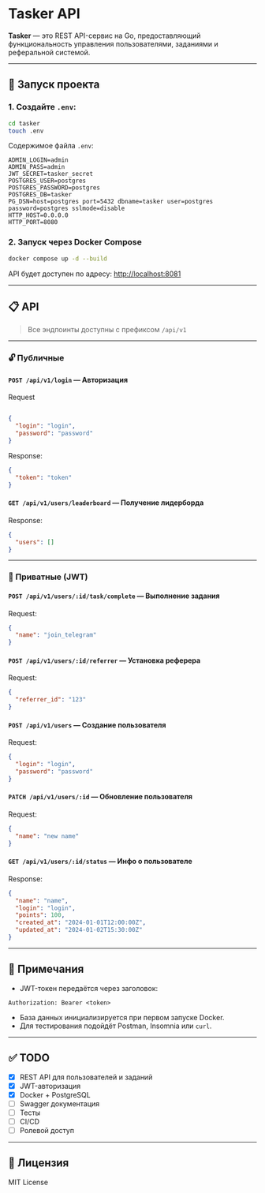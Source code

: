 # Tasker API

**Tasker** — это REST API-сервис на Go, предоставляющий функциональность управления пользователями, заданиями и реферальной системой.

---

## 🚀 Запуск проекта

### 1. Создайте `.env`:

```bash
cd tasker
touch .env
```

Содержимое файла `.env`:

```env
ADMIN_LOGIN=admin
ADMIN_PASS=admin
JWT_SECRET=tasker_secret
POSTGRES_USER=postgres
POSTGRES_PASSWORD=postgres
POSTGRES_DB=tasker
PG_DSN=host=postgres port=5432 dbname=tasker user=postgres password=postgres sslmode=disable
HTTP_HOST=0.0.0.0
HTTP_PORT=8080
```

### 2. Запуск через Docker Compose

```bash
docker compose up -d --build
```

API будет доступен по адресу: [http://localhost:8081](http://localhost:8081)

---

## 📋 API

> Все эндпоинты доступны с префиксом `/api/v1`

---

### 🔓 Публичные

#### `POST /api/v1/login` — Авторизация

Request
```json

{
  "login": "login",
  "password": "password"
}
```

Response:
```json
{
  "token": "token"
}
```

#### `GET /api/v1/users/leaderboard` — Получение лидерборда

Response:
```json
{
  "users": []
}
```

---

### 🔐 Приватные (JWT)

#### `POST /api/v1/users/:id/task/complete` — Выполнение задания

Request:
```json
{
  "name": "join_telegram"
}
```

#### `POST /api/v1/users/:id/referrer` — Установка реферера

Request:
```json
{
  "referrer_id": "123"
}
```

#### `POST /api/v1/users` — Создание пользователя

Request:
```json
{
  "login": "login",
  "password": "password"
}
```

#### `PATCH /api/v1/users/:id` — Обновление пользователя

Request:
```json
{
  "name": "new name"
}
```

#### `GET /api/v1/users/:id/status` — Инфо о пользователе

Response:
```json
{
  "name": "name",
  "login": "login",
  "points": 100,
  "created_at": "2024-01-01T12:00:00Z",
  "updated_at": "2024-01-02T15:30:00Z"
}
```

---

## 📅 Примечания

* JWT-токен передаётся через заголовок:

```
Authorization: Bearer <token>
```

* База данных инициализируется при первом запуске Docker.
* Для тестирования подойдёт Postman, Insomnia или `curl`.

---

## ✅ TODO

* [x] REST API для пользователей и заданий
* [x] JWT-авторизация
* [x] Docker + PostgreSQL
* [ ] Swagger документация
* [ ] Тесты
* [ ] CI/CD
* [ ] Ролевой доступ

---

## 📄 Лицензия

MIT License
